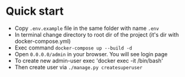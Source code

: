 Quick start
==

* Copy `.env.example` file in the same folder with name `.env`
* In terminal change directory to root dir of the project (it's dir with docker-compose.yml) 
* Exec command `docker-compose up --build -d` 
* Open `0.0.0.0/admin` in your browser. You will see login page
* To create new admin-user exec 'docker exec -it <django app container name> /bin/bash' 
* Then create user via `./manage.py createsuperuser`